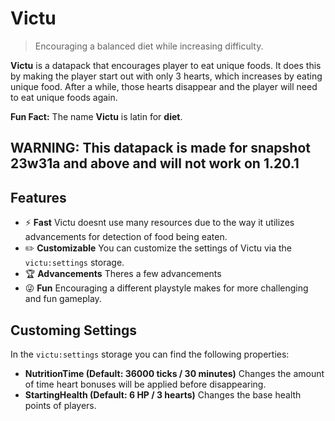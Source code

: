 # Victu

> Encouraging a balanced diet while increasing difficulty.

**Victu** is a datapack that encourages player to eat unique foods. It does this by making the player start out with only 3 hearts, which increases by eating unique food. After a while, those hearts disappear and the player will need to eat unique foods again.

**Fun Fact:** The name **Victu** is latin for **diet**.

## WARNING: This datapack is made for snapshot 23w31a and above and will not work on 1.20.1

## Features

- ⚡ **Fast** Victu doesnt use many resources due to the way it utilizes advancements for detection of food being eaten.
- ✏️ **Customizable** You can customize the settings of Victu via the `victu:settings` storage.
- 🏆 **Advancements** Theres a few advancements
- 😜 **Fun** Encouraging a different playstyle makes for more challenging and fun gameplay.

## Customing Settings

In the `victu:settings` storage you can find the following properties:

- **NutritionTime (Default: 36000 ticks / 30 minutes)** Changes the amount of time heart bonuses will be applied before disappearing.
- **StartingHealth (Default: 6 HP / 3 hearts)** Changes the base health points of players.
